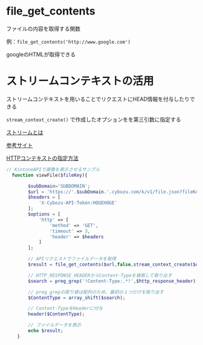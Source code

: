 # file_get_contents

ファイルの内容を取得する関数

例：`file_get_contents('http://www.google.com')`

googleのHTMLが取得できる

# ストリームコンテキストの活用

ストリームコンテキストを用いることでリクエストにHEAD情報を付与したりできる

`stream_context_create()` で作成したオプションをを第三引数に指定する

[ストリームとは](https://qiita.com/tkek321/items/f1acd84569aca353ed9e)

[参考サイト](https://beyondjapan.com/blog/2016/06/file_get_contents_access_to_api_easily_on_php/)

[HTTPコンテキストの指定方法](https://www.php.net/manual/ja/context.http.php)

```php
// KintoneAPIで画像を表示させるサンプル
  function viewFile($fileKey){

        $subDomain='SUBDOMAIN';
        $url = 'https://'.$subDomain.'.cybozu.com/k/v1/file.json?fileKey='.$fileKey;
        $headers = [
            'X-Cybozu-API-Token:HOGEHOGE'
        ];
        $options = [
            'http' => [
                'method' => 'GET',
                'timeout' => 3,
                'header' => $headers
            ]
        ];

        // APIリクエストでファイルデータを取得
        $result = file_get_contents($url,false,stream_context_create($options));

        // HTTP_RESPONSE_HEADERからContent-Typeを検索して取り出す
        $search = preg_grep('!Content-Type:.*!',$http_response_header);

        // preg_grepの戻り値は配列のため、最初の１つだけを取り出す
        $ContentType = array_shift($search);

        // Content-TypeをHeaderに付与
        header($ContentType);

        // ファイルデータを表示
        echo $result;
    }
```
